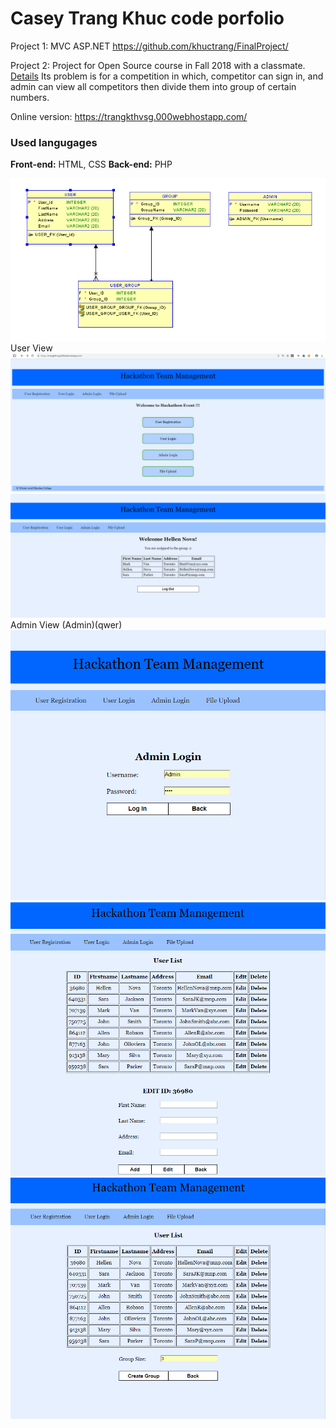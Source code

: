 # Casey Trang Khuc code porfolio
Project 1: MVC ASP.NET https://github.com/khuctrang/FinalProject/

Project 2: 
Project for Open Source course in Fall 2018 with a classmate. [Details](https://github.com/khuctrang/Portfolio/blob/master/School%20Projects/OpenSource%20Final%20Project/Project-Report/Project2-Report.docx)
Its problem is for a competition in which, competitor can sign in, and admin can view all competitors then divide them into group of certain numbers.

Online version: https://trangkthvsg.000webhostapp.com/

### Used langugages
**Front-end:** HTML, CSS
**Back-end:** PHP

![Screenshot](database.png)
User View
![Screenshot](1.png)
![Screenshot](2.png)
Admin View (Admin)(qwer)
![Screenshot](3.png)
![Screenshot](4.png)
![Screenshot](5.png)

